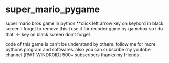 # super_mario_pygame
super mario bros game in python
**click left arrow key on keybord in black screen i forget to remove this i use it for recoder game by gamebox so i do that. 
 <- key on black screen don't forget   

code of this game is can't be understand by others. 
follow me for more pythons program and softwares.
also you can subscribe my youtobe channel [RWT WINDROID]  500+ subscribers 
thanks my friends
